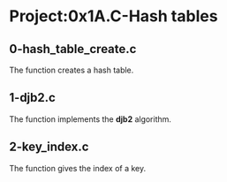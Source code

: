 # Project:0x1A.C-Hash tables

## 0-hash_table_create.c

The function creates a hash table.

## 1-djb2.c

The function implements the **djb2** algorithm.

## 2-key_index.c

The function gives the index of a key.